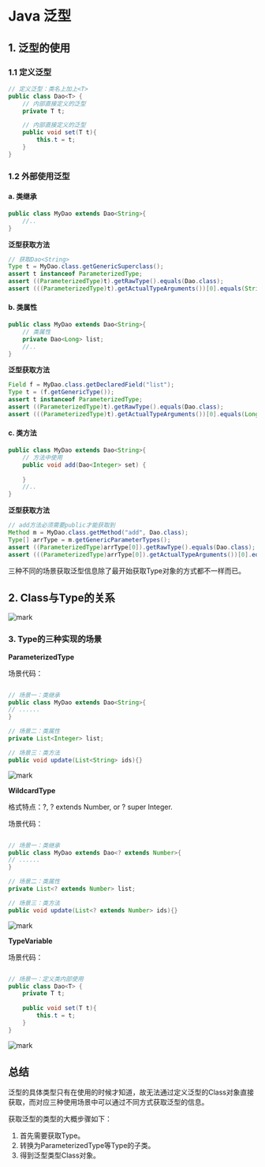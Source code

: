 # Java 泛型

## 1. 泛型的使用

### 1.1 定义泛型

```java
// 定义泛型：类名上加上<T>
public class Dao<T> {
    // 内部直接定义的泛型
    private T t;

    // 内部直接定义的泛型
    public void set(T t){
        this.t = t;
    }
}
```

### 1.2 外部使用泛型

#### a. 类继承

```java
public class MyDao extends Dao<String>{
    //..
}
```

**泛型获取方法**

```java
// 获取Dao<String>
Type t = MyDao.class.getGenericSuperclass();
assert t instanceof ParameterizedType;
assert ((ParameterizedType)t).getRawType().equals(Dao.class);
assert (((ParameterizedType)t).getActualTypeArguments())[0].equals(String.class);
```

#### b. 类属性

```java
public class MyDao extends Dao<String>{
    // 类属性
    private Dao<Long> list;
    //..
}

```

**泛型获取方法**

```java
Field f = MyDao.class.getDeclaredField("list");
Type t = (f.getGenericType());
assert t instanceof ParameterizedType;
assert ((ParameterizedType)t).getRawType().equals(Dao.class);
assert (((ParameterizedType)t).getActualTypeArguments())[0].equals(Long.class);
```

#### c. 类方法

```java
public class MyDao extends Dao<String>{
    // 方法中使用
    public void add(Dao<Integer> set) {
        
    }
    //..
}
```

**泛型获取方法**

```java
// add方法必须需要public才能获取到
Method m = MyDao.class.getMethod("add", Dao.class);
Type[] arrType = m.getGenericParameterTypes();
assert ((ParameterizedType)arrType[0]).getRawType().equals(Dao.class);
assert (((ParameterizedType)arrType[0]).getActualTypeArguments())[0].equals(Integer.class);
```

三种不同的场景获取泛型信息除了最开始获取Type对象的方式都不一样而已。

## 2. Class与Type的关系

![mark](http://ol28s5tk9.bkt.clouddn.com/mdimages/20170510/001154541.png)

### 3. Type的三种实现的场景

**ParameterizedType**

场景代码：
```java

// 场景一：类继承
public class MyDao extends Dao<String>{
// ......
}

// 场景二：类属性
private List<Integer> list;

// 场景三：类方法
public void update(List<String> ids){}

```

![mark](http://ol28s5tk9.bkt.clouddn.com/mdimages/20170510/215535647.png)

**WildcardType**

格式特点：?, ? extends Number, or ? super Integer.

场景代码：
```java

// 场景一：类继承
public class MyDao extends Dao<? extends Number>{
// ......
}

// 场景二：类属性
private List<? extends Number> list;

// 场景三：类方法
public void update(List<? extends Number> ids){}

```

![mark](http://ol28s5tk9.bkt.clouddn.com/mdimages/20170510/215919141.png)

**TypeVariable**

场景代码：
```java

// 场景一：定义类内部使用
public class Dao<T> {
	private T t;
	
	public void set(T t){
		this.t = t;
	}
}
```

![mark](http://ol28s5tk9.bkt.clouddn.com/mdimages/20170510/220047138.png)

## 总结

泛型的具体类型只有在使用的时候才知道，故无法通过定义泛型的Class对象直接获取，而对应三种使用场景中可以通过不同方式获取泛型的信息。

获取泛型的类型的大概步骤如下：
1. 首先需要获取Type。
2. 转换为ParameterizedType等Type的子类。
3. 得到泛型类型Class对象。